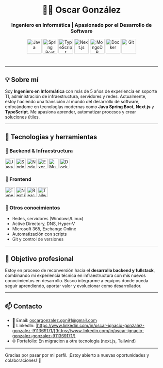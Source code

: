 <!-- Encabezado con título y subtítulo -->
<h1 align="center">👨‍💻 Oscar González</h1>
<h3 align="center">Ingeniero en Informática | Apasionado por el Desarrollo de Software</h3>

<!-- Tecnologías principales destacadas estilo limpio y grande -->
<p align="center" style="margin-bottom: 40px;">
  <img alt="Java" width="48" src="https://cdn.jsdelivr.net/gh/devicons/devicon/icons/java/java-original.svg" />
  <img alt="Spring Boot" width="48" src="https://cdn.jsdelivr.net/gh/devicons/devicon/icons/spring/spring-original.svg" />
  <img alt="TypeScript" width="48" src="https://cdn.jsdelivr.net/gh/devicons/devicon/icons/typescript/typescript-original.svg" />
  <img alt="Next.js" width="48" src="https://cdn.jsdelivr.net/gh/devicons/devicon/icons/nextjs/nextjs-original.svg" />
  <img alt="MongoDB" width="48" src="https://cdn.jsdelivr.net/gh/devicons/devicon/icons/mongodb/mongodb-original.svg" />
  <img alt="Docker" width="48" src="https://cdn.jsdelivr.net/gh/devicons/devicon/icons/docker/docker-original.svg" />
  <img alt="Git" width="48" src="https://cdn.jsdelivr.net/gh/devicons/devicon/icons/git/git-original.svg" />
</p>

---

## 💡 Sobre mí

Soy **Ingeniero en Informática** con más de 5 años de experiencia en soporte TI, administración de infraestructura, servidores y redes. Actualmente, estoy haciendo una transición al mundo del desarrollo de software, enfocándome en tecnologías modernas como **Java Spring Boot**, **Next.js** y **TypeScript**. Me apasiona aprender, automatizar procesos y crear soluciones útiles.

---

## 🧰 Tecnologías y herramientas

### 🔧 Backend & Infraestructura
<p>
  <img alt="Java" width="32" src="https://cdn.jsdelivr.net/gh/devicons/devicon/icons/java/java-original.svg" />
  <img alt="Spring Boot" width="32" src="https://cdn.jsdelivr.net/gh/devicons/devicon/icons/spring/spring-original.svg" />
  <img alt="Node.js" width="32" src="https://cdn.jsdelivr.net/gh/devicons/devicon/icons/nodejs/nodejs-original.svg" />
  <img alt="Express" width="32" src="https://cdn.jsdelivr.net/gh/devicons/devicon/icons/express/express-original.svg" />
  <img alt="MongoDB" width="32" src="https://cdn.jsdelivr.net/gh/devicons/devicon/icons/mongodb/mongodb-original.svg" />
  <img alt="Docker" width="32" src="https://cdn.jsdelivr.net/gh/devicons/devicon/icons/docker/docker-original.svg" />
</p>

### 🎨 Frontend
<p>
  <img alt="TypeScript" width="32" src="https://cdn.jsdelivr.net/gh/devicons/devicon/icons/typescript/typescript-original.svg" />
  <img alt="Next.js" width="32" src="https://cdn.jsdelivr.net/gh/devicons/devicon/icons/nextjs/nextjs-original.svg" />
  <img alt="React" width="32" src="https://cdn.jsdelivr.net/gh/devicons/devicon/icons/react/react-original.svg" />
  <img alt="Tailwind CSS" width="32" src="https://cdn.jsdelivr.net/gh/devicons/devicon/icons/tailwindcss/tailwindcss-plain.svg" />
</p>

### 🧠 Otros conocimientos
- Redes, servidores (Windows/Linux)
- Active Directory, DNS, Hyper-V
- Microsoft 365, Exchange Online
- Automatización con scripts
- Git y control de versiones

---

## 🎯 Objetivo profesional

Estoy en proceso de reconversión hacia el **desarrollo backend y fullstack**, combinando mi experiencia técnica en infraestructura con mis nuevos conocimientos en desarrollo. Busco integrarme a equipos donde pueda seguir aprendiendo, aportar valor y evolucionar como desarrollador.

---

## 📫 Contacto

- 📧 Email: [oscargonzalez.gon91@gmail.com](mailto:oscargonzalez.gon91@gmail.com)  
- 💼 LinkedIn: [https://www.linkedin.com/in/oscar-ignacio-gonzalez-gonzalez-911369171/](https://www.linkedin.com/in/oscar-ignacio-gonzalez-gonzalez-911369171/)  
- 🌐 Portafolio: [En migracion a otra tecnologia (next.js, Tailwind)](https://oscarigonzalezg.github.io/oscargonzalez/)

---

Gracias por pasar por mi perfil. ¡Estoy abierto a nuevas oportunidades y colaboraciones! 🚀


